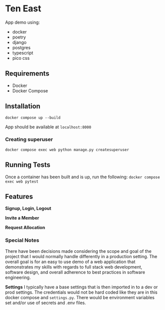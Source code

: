 # Ten East
App demo using:
- docker
- poetry
- django
- postgres
- typescript
- pico css

## Requirements
 - Docker
 - Docker Compose

## Installation
```docker compose up --build```

App should be available at `localhost:8000`

### Creating superuser
```docker compose exec web python manage.py createsuperuser```

## Running Tests
Once a container has been built and is up, run the following:
```docker compose exec web pytest```


## Features
**Signup, Login, Logout**

**Invite a Member**

**Request Allocation**




### Special Notes
There have been decisions made considering the scope and goal of the project that I would normally handle differently in a production setting. The overall goal is for an easy to use demo of a web application that demonstrates my skills with regards to full stack web development, software design, and overall adherence to best practices in software engineering.

**Settings**
I typically have a base settings that is then imported in to a dev or prod settings. The credentials would not be hard coded like they are in this docker compose and `settings.py`. There would be environment variables set and/or use of secrets and .env files. 

